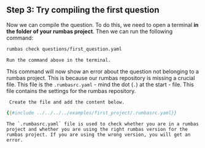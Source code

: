 ## Step 3: Try compiling the first question

Now we can compile the question. To do this, we need to open a terminal **in the folder of your rumbas project**. Then we can run the following command:

```bash
rumbas check questions/first_question.yaml
```

```admonish question title="Task"
Run the command above in the terminal.
```


This command will now show an error about the question not belonging to a rumbas project. This is because our rumbas repository is missing a crucial file. This file is the `.rumbasrc.yaml` - mind the dot (`.`) at the start - file. This file contains the settings for the rumbas repository.

```admonish question title="Task"
 Create the file and add the content below.
```

```yaml
{{#include ../../../../examples/first_project/.rumbasrc.yaml}}
```

```admonish info
The `.rumbasrc.yaml` file is used to check whether you are in a rumbas project and whether you are using the right rumbas version for the rumbas project. If you are using the wrong version, you will get an error. 
```